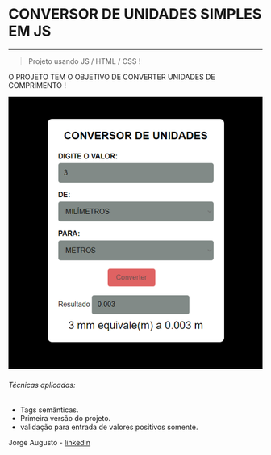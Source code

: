 # CONVERSOR DE UNIDADES SIMPLES EM JS
---
> Projeto usando JS / HTML / CSS !

   O PROJETO TEM O OBJETIVO DE CONVERTER UNIDADES DE COMPRIMENTO !

   
   ![](./img/conversor.png)

   ###### Técnicas aplicadas:

   - Tags semânticas.
   - Primeira versão do projeto.
   - validação para entrada de valores positivos somente.

   
   Jorge Augusto - [linkedin](https://www.linkedin.com/in/jorgeaugusto88/)
